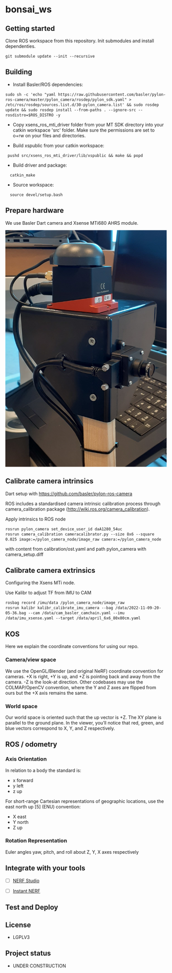 # bonsai_ws



## Getting started

Clone ROS workspace from this repository. Init submodules and install dependenties.
```
git submodule update --init --recursive

```


## Building

  - Install Basler/ROS dependencies:
```
sudo sh -c 'echo "yaml https://raw.githubusercontent.com/basler/pylon-ros-camera/master/pylon_camera/rosdep/pylon_sdk.yaml" > /etc/ros/rosdep/sources.list.d/30-pylon_camera.list' && sudo rosdep update && sudo rosdep install --from-paths . --ignore-src --rosdistro=$ROS_DISTRO -y
```

  - Copy xsens_ros_mti_driver folder from your MT SDK directory into your catkin workspace 'src' folder.
        Make sure the permissions are set to o+rw on your files and directories.

  - Build xspublic from your catkin workspace:
```
 pushd src/xsens_ros_mti_driver/lib/xspublic && make && popd
```
  - Build driver and package:
```
  catkin_make
```
  - Source workspace:
```
  source devel/setup.bash
```

## Prepare hardware

We use Basler Dart camera and Xsense MTi680 AHRS module.

![NERF camera](docs/ahrs_cam.png "NERF camera")

## Calibrate camera intrinsics

Dart setup with https://github.com/basler/pylon-ros-camera

ROS includes a standardised camera intrinsic calibration process through camera_calibration package (http://wiki.ros.org/camera_calibration).

Apply intrinsics to ROS node
```
rosrun pylon_camera set_device_user_id daA1280_54uc
rosrun camera_calibration cameracalibrator.py --size 8x6 --square 0.025 image:=/pylon_camera_node/image_raw camera:=/pylon_camera_node
```
with content from calibration/ost.yaml and path pylon_camera with camera_setup.diff

## Calibrate camera extrinsics
Configuring the Xsens MTi node.

Use Kalibr to adjust TF from IMU to CAM
```
rosbag record /imu/data /pylon_camera_node/image_raw
rosrun kalibr kalibr_calibrate_imu_camera --bag /data/2022-11-09-20-05-36.bag --cam /data/cam_basler_camchain.yaml --imu /data/imu_xsense.yaml --target /data/april_6x6_80x80cm.yaml
```
## KOS
Here we explain the coordinate conventions for using our repo.

### Camera/view space

We use the OpenGL/Blender (and original NeRF) coordinate convention
for cameras. +X is right, +Y is up, and +Z is pointing back and away
from the camera. -Z is the look-at direction. Other codebases may use
the COLMAP/OpenCV convention, where the Y and Z axes are flipped from
ours but the +X axis remains the same.

### World space

Our world space is oriented such that the up vector is +Z. The XY
plane is parallel to the ground plane. In the viewer, you’ll notice
that red, green, and blue vectors correspond to X, Y, and Z
respectively.

## ROS / odometry

### Axis Orientation

In relation to a body the standard is:
  -  x forward
  -  y left
  -  z up

For short-range Cartesian representations of geographic locations, use the east north up [5] (ENU) convention:
  -  X east
  -  Y north
  -  Z up

### Rotation Representation

Euler angles yaw, pitch, and roll about Z, Y, X axes respectively


## Integrate with your tools

- [ ] [NERF Studio](https://docs.nerf.studio/en/latest/index.html)

- [ ] [Instant NERF](https://github.com/NVlabs/instant-ngp)


## Test and Deploy


## License
 - LGPLV3

## Project status
 - UNDER CONSTRUCTION
